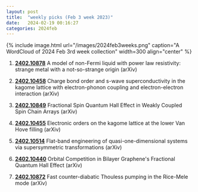 ```yaml
---
layout: post
title:  "weekly picks (Feb 3 week 2023)"
date:   2024-02-19 00:16:27
categories: 2024feb
---
```



{% include image.html url="/images/2024feb3weeks.png" caption="A WordCloud of 2024 Feb 3rd week collection" width=300 align="center" %}






1. **[2402.10878](http://arxiv.org/abs/2402.10878)** A model of non-Fermi liquid with power law resistivity: strange metal with a not-so-strange origin (arXiv)

1. **[2402.10458](http://arxiv.org/abs/2402.10458)** Charge bond order and s-wave superconductivity in the kagome lattice with electron-phonon coupling and electron-electron interaction (arXiv)

1. **[2402.10849](http://arxiv.org/abs/2402.10849)** Fractional Spin Quantum Hall Effect in Weakly Coupled Spin Chain Arrays (arXiv)

1. **[2402.10455](http://arxiv.org/abs/2402.10455)** Electronic orders on the kagome lattice at the lower Van Hove filling (arXiv)

1. **[2402.10514](http://arxiv.org/abs/2402.10514)** Flat-band engineering of quasi-one-dimensional systems via supersymmetric transformations (arXiv)

1. **[2402.10440](http://arxiv.org/abs/2402.10440)** Orbital Competition in Bilayer Graphene's Fractional Quantum Hall Effect (arXiv)

1. **[2402.10872](http://arxiv.org/abs/2402.10872)** Fast counter-diabatic Thouless pumping in the Rice-Mele mode (arXiv)
